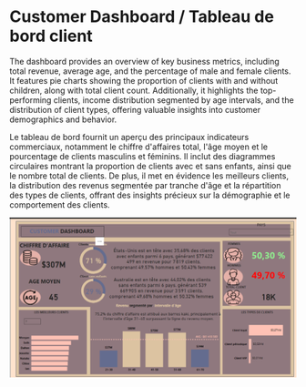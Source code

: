 # Customer Dashboard / Tableau de bord client

The dashboard provides an overview of key business metrics, including total revenue, average age, and the percentage of male and female clients. It features pie charts showing the proportion of clients with and without children, along with total client count. Additionally, it highlights the top-performing clients, income distribution segmented by age intervals, and the distribution of client types, offering valuable insights into customer demographics and behavior.

Le tableau de bord fournit un aperçu des principaux indicateurs commerciaux, notamment le chiffre d'affaires total, l'âge moyen et le pourcentage de clients masculins et féminins. Il inclut des diagrammes circulaires montrant la proportion de clients avec et sans enfants, ainsi que le nombre total de clients. De plus, il met en évidence les meilleurs clients, la distribution des revenus segmentée par tranche d'âge et la répartition des types de clients, offrant des insights précieux sur la démographie et le comportement des clients.

![customer dashboard](customer_dashboard.png)
